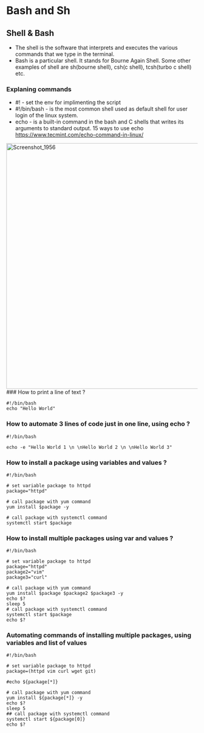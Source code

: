 # Bash and Sh

## Shell & Bash
* The shell is the software that interprets and executes the various commands that we type in the terminal.
* Bash is a particular shell. It stands for Bourne Again Shell. Some other examples of shell are sh(bourne shell), csh(c shell), tcsh(turbo c shell) etc.

### Explaning commands 

* #! - set the env for implimenting the script
* #!/bin/bash - is the most common shell used as default shell for user login of the linux system.
* echo -  is a built-in command in the bash and C shells that writes its arguments to standard output.
15 ways to use echo  https://www.tecmint.com/echo-command-in-linux/
<img width="646" alt="Screenshot_1956" src="https://user-images.githubusercontent.com/13994900/92766289-b146c480-f35b-11ea-86fa-8736e0c5e56d.png">
###  How to print a line of text ?

```
#!/bin/bash
echo "Hello World"

```
### How to automate 3 lines of code just in one line, using echo ?
```
#!/bin/bash 

echo -e "Hello World 1 \n \nHello World 2 \n \nHello World 3"
```
### How to install a package using variables and values ? 

```
#!/bin/bash 

# set variable package to httpd
package="httpd"

# call package with yum command 
yum install $package -y

# call package with systemctl command
systemctl start $package

```

### How to install multiple packages using var and values ?

```
#!/bin/bash 

# set variable package to httpd
package="httpd"
package2="vim"
package3="curl"

# call package with yum command 
yum install $package $package2 $package3 -y
echo $?
sleep 5
# call package with systemctl command
systemctl start $package
echo $?
```
### Automating commands of installing multiple packages, using variables and list of values

```
#!/bin/bash 

# set variable package to httpd
package=(httpd vim curl wget git)

#echo ${package[*]}

# call package with yum command 
yum install ${package[*]} -y
echo $?
sleep 5
## call package with systemctl command
systemctl start ${package[0]}
echo $?
```
